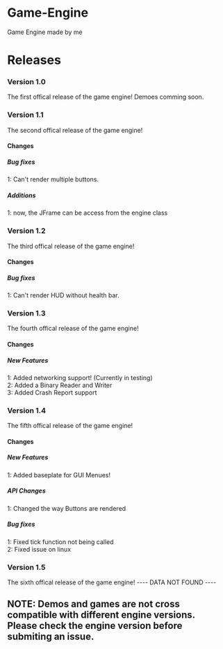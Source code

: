 # Game-Engine
Game Engine made by me

# Releases
### Version 1.0
The first offical release of the game engine!
Demoes comming soon.

### Version 1.1
The second offical release of the game engine!
#### Changes
##### Bug fixes
1: Can't render multiple buttons.

##### Additions
1: now, the JFrame can be access from the engine class

### Version 1.2
The third offical release of the game engine!
#### Changes
##### Bug fixes
1: Can't render HUD without health bar.

### Version 1.3
The fourth offical release of the game engine!
#### Changes
##### New Features
1: Added networking support! (Currently in testing)<br>
2: Added a Binary Reader and Writer<br>
3: Added Crash Report support

### Version 1.4
The fifth offical release of the game engine!
#### Changes
##### New Features
1: Added baseplate for GUI Menues!
##### API Changes
1: Changed the way Buttons are rendered
##### Bug fixes
1: Fixed tick function not being called<br>
2: Fixed issue on linux

### Version 1.5
The sixth offical release of the game engine!
---- DATA NOT FOUND ----

## NOTE: Demos and games are not cross compatible with different engine versions. Please check the engine version before submiting an issue.
